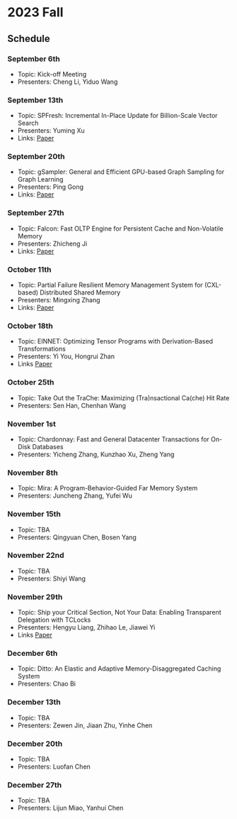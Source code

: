 # 2023 Fall

## Schedule

### September 6th

- Topic: Kick-off Meeting
- Presenters: Cheng Li, Yiduo Wang

### September 13th

- Topic: SPFresh: Incremental In-Place Update for Billion-Scale Vector Search
- Presenters: Yuming Xu
- Links: [Paper](https://rec.ustc.edu.cn/share/c1837200-5170-11ee-aad1-b9843821eb70)

### September 20th

- Topic: gSampler: General and Efficient GPU-based Graph Sampling for Graph Learning
- Presenters: Ping Gong
- Links: [Paper](https://rec.ustc.edu.cn/share/756f80a0-55e5-11ee-9910-9716e81e8cc9)

### September 27th

- Topic: Falcon: Fast OLTP Engine for Persistent Cache and Non-Volatile Memory
- Presenters: Zhicheng Ji
- Links: [Paper](https://cloud.tsinghua.edu.cn/f/f6d25a2e0d6f4f66ba2c/)

### October 11th

- Topic: Partial Failure Resilient Memory Management System for (CXL-based) Distributed Shared Memory
- Presenters: Mingxing Zhang
- Links: [Paper](https://rec.ustc.edu.cn/share/d6d29d40-5c71-11ee-9d4f-c1660e8b7d15)

### October 18th

- Topic: EINNET: Optimizing Tensor Programs with Derivation-Based Transformations
- Presenters: Yi You, Hongrui Zhan
- Links [Paper](https://www.usenix.org/system/files/osdi23-zheng.pdf)

### October 25th

- Topic: Take Out the TraChe: Maximizing (Tra)nsactional Ca(che) Hit Rate
- Presenters: Sen Han, Chenhan Wang

### November 1st

- Topic: Chardonnay: Fast and General Datacenter Transactions for On-Disk Databases
- Presenters: Yicheng Zhang, Kunzhao Xu, Zheng Yang

### November 8th

- Topic: Mira: A Program-Behavior-Guided Far Memory System
- Presenters: Juncheng Zhang, Yufei Wu

### November 15th

- Topic: TBA
- Presenters: Qingyuan Chen, Bosen Yang

### November 22nd

- Topic: TBA
- Presenters: Shiyi Wang

### November 29th

- Topic: Ship your Critical Section, Not Your Data: Enabling Transparent Delegation with TCLocks
- Presenters: Hengyu Liang, Zhihao Le, Jiawei Yi
- Links [Paper](https://www.usenix.org/system/files/osdi23-gupta.pdf)

### December 6th

- Topic: Ditto: An Elastic and Adaptive Memory-Disaggregated Caching System
- Presenters: Chao Bi

### December 13th

- Topic: TBA
- Presenters: Zewen Jin, Jiaan Zhu, Yinhe Chen

### December 20th

- Topic: TBA
- Presenters: Luofan Chen

### December 27th

- Topic: TBA
- Presenters: Lijun Miao, Yanhui Chen
